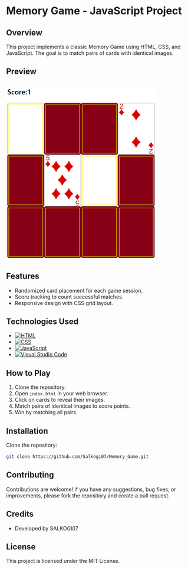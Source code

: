 # Memory Game - JavaScript Project

## Overview
This project implements a classic Memory Game using HTML, CSS, and JavaScript. The goal is to match pairs of cards with identical images.

## Preview
![Memory Game Preview](preview.png)

## Features
- Randomized card placement for each game session.
- Score tracking to count successful matches.
- Responsive design with CSS grid layout.

## Technologies Used
- [![HTML](https://img.shields.io/badge/-HTML5-E34F26?style=flat&logo=html5&logoColor=white)](https://developer.mozilla.org/en-US/docs/Web/Guide/HTML/HTML5)
- [![CSS](https://img.shields.io/badge/-CSS3-1572B6?style=flat&logo=css3&logoColor=white)](https://developer.mozilla.org/en-US/docs/Web/CSS)
- [![JavaScript](https://img.shields.io/badge/-JavaScript-F7DF1E?style=flat&logo=javascript&logoColor=black)](https://developer.mozilla.org/en-US/docs/Web/JavaScript)
- [![Visual Studio Code](https://img.shields.io/badge/-Visual%20Studio%20Code-007ACC?style=flat&logo=visual-studio-code&logoColor=white)](https://code.visualstudio.com/)

## How to Play
1. Clone the repository.
2. Open `index.html` in your web browser.
3. Click on cards to reveal their images.
4. Match pairs of identical images to score points.
5. Win by matching all pairs.


## Installation
Clone the repository:
```bash
git clone https://github.com/Salkogi07/Memory_Game.git
```

## Contributing
Contributions are welcome! If you have any suggestions, bug fixes, or improvements, please fork the repository and create a pull request.

## Credits
- Developed by SALKOGI07

## License
This project is licensed under the MIT License.

